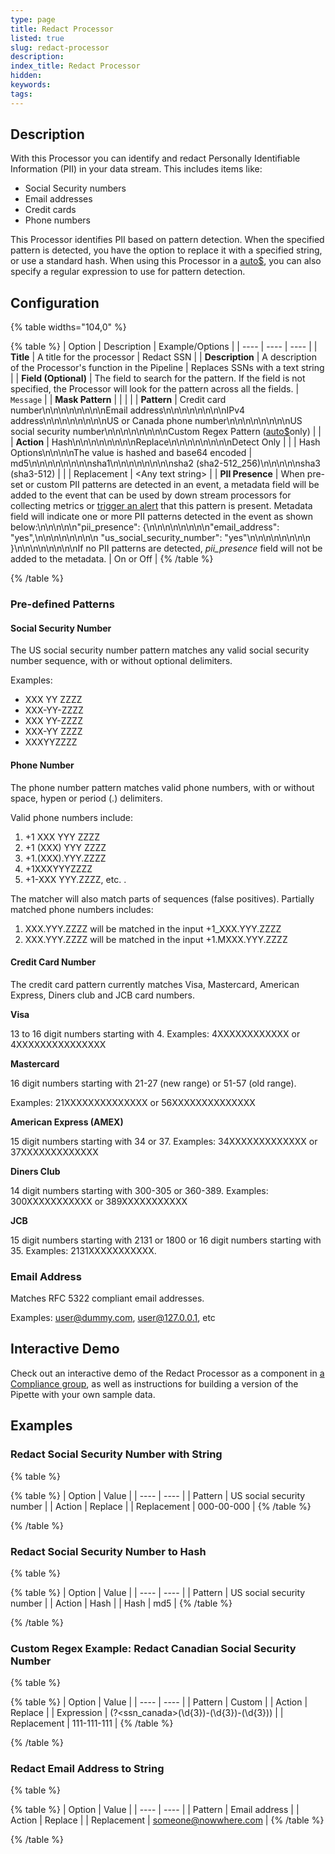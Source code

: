 ```yaml
---
type: page
title: Redact Processor
listed: true
slug: redact-processor
description: 
index_title: Redact Processor
hidden: 
keywords: 
tags: 
---
```



## Description

With this Processor you can identify and redact Personally Identifiable Information (PII) in your data stream. This includes items like:

- Social Security numbers
- Email addresses
- Credit cards
- Phone numbers

This Processor identifies PII based on pattern detection. When the specified pattern is detected, you have the option to replace it with a specified string, or use a standard hash. When using this Processor in a [auto$](/mezmo-edge/mezmo-edge-pipelines-for-local-data), you can also specify a regular expression to use for pattern detection.

## Configuration

{% table widths="104,0" %}

{% table %}
| Option | Description | Example/Options | 
| ---- | ---- | ---- | 
| **Title** | A title for the processor | Redact SSN | 
| **Description** | A description of the Processor's function in the Pipeline | Replaces SSNs with a text string | 
| **Field (Optional)** | The field to search for the pattern. If the field is not specified, the Processor will look for the pattern across all the fields. | `Message` | 
| **Mask Pattern** |  |  | 
|  | **Pattern** | Credit card number\n\n\n\n\n\n\n\nEmail address\n\n\n\n\n\n\n\nIPv4 address\n\n\n\n\n\n\n\nUS or Canada phone number\n\n\n\n\n\n\n\nUS social security number\n\n\n\n\n\n\n\nCustom Regex Pattern ([auto$](/mezmo-edge/mezmo-edge-pipelines-for-local-data)only) | 
|  | **Action** | Hash\n\n\n\n\n\n\n\nReplace\n\n\n\n\n\n\n\nDetect Only | 
|  | Hash Options\n\n\n\nThe value is hashed and base64 encoded | md5\n\n\n\n\n\n\n\nsha1\n\n\n\n\n\n\n\nsha2 (sha2-512_256)\n\n\n\n\nsha3 (sha3-512) | 
|  | Replacement | &lt;Any text string&gt; | 
| **PII Presence** | When pre-set or custom PII patterns are detected in an event, a metadata field will be added to the event that can be used by down stream processors for collecting metrics or [trigger an alert](/telemetry-pipelines/presence-of-personally-identifying-information--pii-) that this pattern is present. Metadata field will indicate one or more PII patterns detected in the event as shown below:\n\n\n\n\n"pii_presence": {\n\n\n\n\n\n\n\n"email_address": "yes",\n\n\n\n\n\n\n\n        "us_social_security_number": "yes"\n\n\n\n\n\n\n\n      }\n\n\n\n\n\n\n\nIf no PII patterns are detected,  _pii_presence_ field will not be added to the metadata. | On or Off | 
{% /table %}

{% /table %}

### Pre-defined Patterns


#### Social Security Number

The US social security number pattern matches any valid social security number sequence, with or without optional delimiters.

Examples:

- XXX YY ZZZZ
- XXX-YY-ZZZZ
- XXX YY-ZZZZ
- XXX-YY ZZZZ
- XXXYYZZZZ


#### Phone Number

The phone number pattern matches valid phone numbers, with or without space, hypen or period (.) delimiters.

Valid phone numbers include:

1. +1 XXX YYY ZZZZ
2. +1 (XXX) YYY ZZZZ
3. +1.(XXX).YYY.ZZZZ
4. +1XXXYYYZZZZ
5. +1-XXX YYY.ZZZZ, etc. .

The matcher will also match parts of sequences (false positives). Partially matched phone numbers includes:

1. XXX.YYY.ZZZZ will be matched in the input +1_XXX.YYY.ZZZZ
2. XXX.YYY.ZZZZ will be matched in the input +1.MXXX.YYY.ZZZZ


#### Credit Card Number

The credit card pattern currently matches Visa, Mastercard, American Express, Diners club and JCB card numbers.

**Visa**

13 to 16 digit numbers starting with 4. Examples: 4XXXXXXXXXXXX or 4XXXXXXXXXXXXXXX

**Mastercard**

16 digit numbers starting with 21-27 (new range) or 51-57 (old range).

Examples: 21XXXXXXXXXXXXXX or 56XXXXXXXXXXXXXX

**American Express (AMEX)**

15 digit numbers starting with 34 or 37. Examples: 34XXXXXXXXXXXXX or 37XXXXXXXXXXXXX

**Diners Club**

14 digit numbers starting with 300-305 or 360-389. Examples: 300XXXXXXXXXXX or 389XXXXXXXXXXX

**JCB**

15 digit numbers starting with 2131 or 1800 or 16 digit numbers starting with 35. Examples: 2131XXXXXXXXXXX.

### Email Address

Matches RFC 5322 compliant email addresses.

Examples: [user@dummy.com](mailto:user@dummy.com), [user@127.0.0.1](mailto:user@127.0.0.1), etc

## Interactive Demo

Check out an interactive demo of the Redact Processor as a component in [a Compliance group](/practioner-guide-data-optimization/pipeline-module--security-and-compliance), as well as instructions for building a version of the Pipette with your own sample data.

## Examples

### Redact Social Security Number with String

{% table %}

{% table %}
| Option | Value | 
| ---- | ---- | 
| Pattern | US social security number | 
| Action | Replace | 
| Replacement | 000-00-000 | 
{% /table %}

{% /table %}

### Redact Social Security Number to Hash

{% table %}

{% table %}
| Option | Value | 
| ---- | ---- | 
| Pattern | US social security number | 
| Action | Hash | 
| Hash | md5 | 
{% /table %}

{% /table %}

### Custom Regex Example: Redact Canadian Social Security Number

{% table %}

{% table %}
| Option | Value | 
| ---- | ---- | 
| Pattern | Custom | 
| Action | Replace | 
| Expression | (?&lt;ssn_canada&gt;(\d{3})-(\d{3})-(\d{3})) | 
| Replacement | 111-111-111 | 
{% /table %}

{% /table %}

### Redact Email Address to String

{% table %}

{% table %}
| Option | Value | 
| ---- | ---- | 
| Pattern | Email address | 
| Action | Replace | 
| Replacement | [someone@nowwhere.com](mailto:someone@nowwhere.com) | 
{% /table %}

{% /table %}